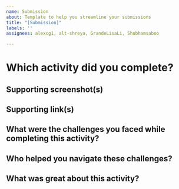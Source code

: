 ```yaml
---
name: Submission
about: Template to help you streamline your submissions
title: "[Submission]"
labels: ''
assignees: alexcg1, alt-shreya, GrandeLisaLi, Shubhamsaboo

---
```


# Which activity did you complete?

## Supporting screenshot(s)

## Supporting link(s)

## What were the challenges you faced while completing this activity?

## Who helped you navigate these challenges?

## What was great about this activity?
